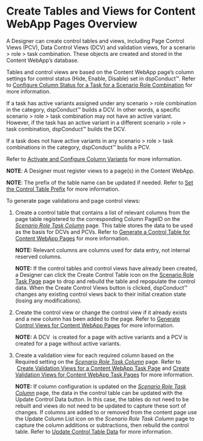 # Create Tables and Views for Content WebApp Pages Overview

A Designer can create control tables and views, including Page Control
Views (PCV), Data Control Views (DCV) and validation views, for a
scenario \> role \> task combination. These objects are created and
stored in the Content WebApp’s database.

Tables and control views are based on the Content WebApp page’s column
settings for control status (Hide, Enable, Disable) set in dspConduct™.
Refer to [Configure Column Status for a Task for a Scenario Role
Combination](Configure_Column_Status_for_a_Scenario_Role_Task.htm) for
more information.

If a task has active variants assigned under any scenario \> role
combination in the category, dspConduct™ builds a DCV. In other words, a
specific scenario \> role \> task combination may not have an active
variant. However, if the task has an active variant in a different
scenario \> role \> task combination, dspConduct™ builds the DCV.

If a task does not have active variants in any scenario \> role \> task
combinations in the category, dspConduct™ builds a PCV.

Refer to [Activate and Configure Column
Variants](Activate_Configure_Column_Variants.htm) for more information.

<span style="font-weight: bold;">NOTE</span>: A Designer must register
views to a page(s) in the Content WebApp.

<span style="font-weight: bold;">NOTE</span>: The prefix of the table
name can be updated if needed. Refer to [Set the Control Table
Prefix](Set_the_Control_Table_Prefix.htm) for more information.

To generate page validations and page control views:

1.  Create a control table that contains a list of relevant columns from
    the page table registered to the corresponding Column PageID on the
    <span style="font-style: italic;">[Scenario Role Task
    Column](../Page_Desc/Scenario_Role_Task_Column_H.htm)</span> page.
    This table stores the data to be used as the basis for DCVs and
    PCVs. Refer to [Generate a Control Table for Content WebApp
    Pages](Generate_a_Control_Table_for_Content_WebApp_Pages.htm) for
    more information.
    
    **NOTE:** Relevant columns are columns used for data entry, not
    internal reserved columns.
    
    **NOTE:** If the control tables and control views have already been
    created, a Designer can click the Create Control Table icon on the
    [Scenario Role Task Page](../Page_Desc/Scenario_Role_Task_Page.htm)
    page to drop and rebuild the table and repopulate the control data.
    When the Create Control Views button is clicked, dspConduct™ changes
    any existing control views back to their initial creation state
    (losing any modifications).

2.  Create the control view or change the control view if it already
    exists and a new column has been added to the page. Refer to
    [Generate Control Views for Content WebApp
    Pages](Generate_Control_Views_for_Content_WebApp_Pages.htm) for more
    information.
    
    **NOTE:** A DCV  is created for a page with active variants and a
    PCV is created for a page without active variants.

3.  Create a validation view for each required column based on the
    Required setting on the <span style="font-style: italic;">[Scenario
    Role Task
    Column](../Page_Desc/Scenario_Role_Task_Column_H.htm)</span> page.
    Refer to  [Create Validation Views for a Content WebApp Task
    Page](Create_ValidationViews_Content_Page.htm) and [Create
    Validation Views for Content WebApp Task
    Pages](Create_Valid_Views_Task_Pages.htm) for more information.
    
    <span style="font-weight: bold;">NOTE:</span> If column
    configuration is updated on the
    <span style="font-style: italic;">[Scenario Role Task
    Column](../Page_Desc/Scenario_Role_Task_Column_H.htm)</span> page,
    the data in the control table can be updated with the Update Control
    Data button. In this case, the tables do not need to be rebuilt and
    views do not need to be updated to capture these sort of changes. If
    columns are added to or removed from the content page use the Update
    Column List icon on the <span style="font-style: italic;">Scenario
    Role Task Column</span> page to capture the column additions or
    subtractions, then rebuild the control table. Refer to [Update
    Control Table Data](Update_Control_Table_Data.htm) for more
    information.
